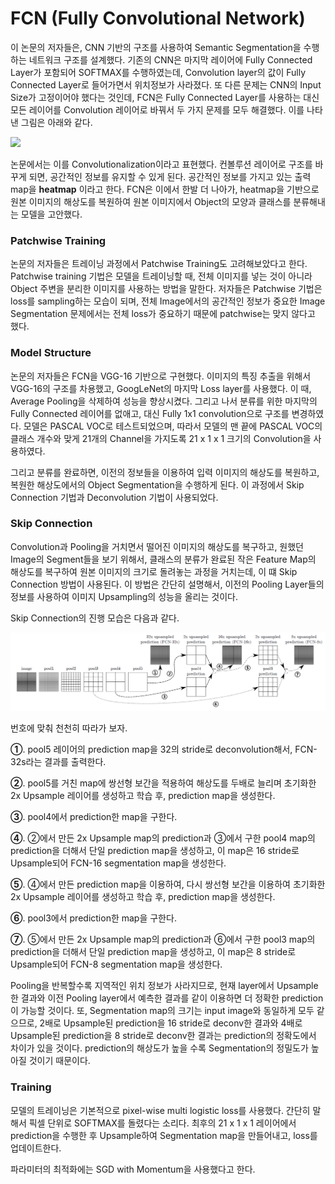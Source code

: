 ﻿# FCN (Fully Convolutional Network)

이 논문의 저자들은, CNN 기반의 구조를 사용하여 Semantic Segmentation을 수행하는 네트워크 구조를 설계했다. 기존의 CNN은 마지막 레이어에 Fully Connected Layer가 포함되어 SOFTMAX를 수행하였는데, Convolution layer의 값이 Fully Connected Layer로 들어가면서 위치정보가 사라졌다. 또 다른 문제는 CNN의 Input Size가 고정이어야 했다는 것인데, FCN은 Fully Connected Layer를 사용하는 대신 모든 레이어를 Convolution 레이어로 바꿔서 두 가지 문제를 모두 해결했다. 이를 나타낸 그림은 아래와 같다.

![](http://postfiles16.naver.net/MjAxNzAzMTRfMTg5/MDAxNDg5NDkwNjAxNzI1.ePM0OvxwEyG7lIBciOLyF75YZ0z5Mq8SDwcNlI6pOUEg.MqEmYMEAQhwyCnt2iszdO0XLnDgAeiHPSZc4DzUmjFog.PNG.laonple/%EC%9D%B4%EB%AF%B8%EC%A7%80_15.png?type=w2)

논문에서는 이를 Convolutionalization이라고 표현했다. 컨볼루션 레이어로 구조를 바꾸게 되면, 공간적인 정보를 유지할 수 있게 된다. 공간적인 정보를 가지고 있는 출력 map을 __heatmap__ 이라고 한다. FCN은 이에서 한발 더 나아가, heatmap을 기반으로 원본 이미지의 해상도를 복원하여 원본 이미지에서 Object의 모양과 클래스를 분류해내는 모델을 고안했다.

### Patchwise Training
논문의 저자들은 트레이닝 과정에서 Patchwise Training도 고려해보았다고 한다. Patchwise training 기법은 모델을 트레이닝할 때, 전체 이미지를 넣는 것이 아니라 Object 주변을 분리한 이미지를 사용하는 방법을 말한다. 저자들은 Patchwise 기법은 loss를 sampling하는 모습이 되며, 전체 Image에서의 공간적인 정보가 중요한 Image Segmentation 문제에서는 전체 loss가 중요하기 때문에 patchwise는 맞지 않다고 했다.

### Model Structure
논문의 저자들은 FCN을 VGG-16 기반으로 구현했다. 이미지의 특징 추출을 위해서 VGG-16의 구조를 차용했고, GoogLeNet의 마지막 Loss layer를 사용했다. 이 때, Average Pooling을 삭제하여 성능을 향상시켰다. 그리고 나서 분류를 위한 마지막의 Fully Connected 레이어를 없애고, 대신 Fully 1x1 convolution으로 구조를 변경하였다. 모델은 PASCAL VOC로 테스트되었으며, 따라서 모델의 맨 끝에 PASCAL VOC의 클래스 개수와 맞게 21개의 Channel을 가지도록 21 x 1 x 1 크기의 Convolution을 사용하였다.

그리고 분류를 완료하면, 이전의 정보들을 이용하여 입력 이미지의 해상도를 복원하고, 복원한 해상도에서의 Object Segmentation을 수행하게 된다. 이 과정에서 Skip Connection 기법과 Deconvolution 기법이 사용되었다.

### Skip Connection
Convolution과 Pooling을 거치면서 떨어진 이미지의 해상도를 복구하고, 원했던 Image의 Segment들을 보기 위해서, 클래스의 분류가 완료된 작은 Feature Map의 해상도를 복구하여 원본 이미지의 크기로 돌려놓는 과정을 거치는데, 이 떄 Skip Connection 방법이 사용된다. 이 방법은 간단히 설명해서, 이전의 Pooling Layer들의 정보를 사용하여 이미지 Upsampling의 성능을 올리는 것이다.

Skip Connection의 진행 모습은 다음과 같다.

![](../images/FCN/SkipConnection.PNG)

번호에 맞춰 천천히 따라가 보자.

__①__. pool5 레이어의 prediction map을 32의 stride로 deconvolution해서, FCN-32s라는 결과를 출력한다.

__②__.  pool5를 거친 map에 쌍선형 보간을 적용하여 해상도를 두배로 늘리며 초기화한 2x Upsample 레이어를 생성하고 학습 후, prediction map을 생성한다.

__③__.  pool4에서 prediction한 map을 구한다.

__④__.  ②에서 만든 2x Upsample map의 prediction과 ③에서 구한 pool4 map의 prediction을 더해서 단일 prediction map을 생성하고, 이 map은 16 stride로 Upsample되어 FCN-16 segmentation map을 생성한다.

__⑤__.  ④에서 만든 prediction map을 이용하여, 다시 쌍선형 보간을 이용하여 초기화한 2x Upsample 레이어를 생성하고 학습 후, prediction map을 생성한다.

__⑥__.  pool3에서 prediction한 map을 구한다.

__⑦__.  ⑤에서 만든 2x Upsample map의 prediction과 ⑥에서 구한 pool3 map의 prediction을 더해서 단일 prediction map을 생성하고, 이 map은 8 stride로 Upsample되어 FCN-8 segmentation map을 생성한다.

Pooling을 반복할수록 지역적인 위치 정보가 사라지므로, 현재 layer에서 Upsample한 결과와 이전 Pooling layer에서 예측한 결과를 같이 이용하면 더 정확한 prediction이 가능할 것이다. 또, Segmentation map의 크기는 input image와 동일하게 모두 같으므로, 2배로 Upsample된 prediction을 16 stride로 deconv한 결과와 4배로 Upsample된 prediction을 8 stride로 deconv한 결과는 prediction의 정확도에서 차이가 있을 것이다. prediction의 해상도가 높을 수록 Segmentation의 정밀도가 높아질 것이기 때문이다.

### Training
모델의 트레이닝은 기본적으로 pixel-wise multi logistic loss를 사용했다. 간단히 말해서 픽셀 단위로 SOFTMAX를 돌렸다는 소리다. 최후의 21 x 1 x 1 레이어에서 prediction을 수행한 후 Upsample하여 Segmentation map을 만들어내고, loss를 업데이트한다.

파라미터의 최적화에는 SGD with Momentum을 사용했다고 한다.
